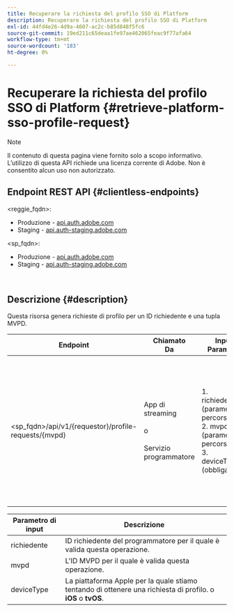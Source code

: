 ```yaml
---
title: Recuperare la richiesta del profilo SSO di Platform
description: Recuperare la richiesta del profilo SSO di Platform
exl-id: 44fd4e26-4d9a-4607-ac2c-b85d848f5fc6
source-git-commit: 19ed211c65deaa1fe97ae462065feac9f77afa64
workflow-type: tm+mt
source-wordcount: '183'
ht-degree: 0%

---
```


# Recuperare la richiesta del profilo SSO di Platform {#retrieve-platform-sso-profile-request}

>[!NOTE]
>
>Il contenuto di questa pagina viene fornito solo a scopo informativo. L’utilizzo di questa API richiede una licenza corrente di Adobe. Non è consentito alcun uso non autorizzato.

## Endpoint REST API {#clientless-endpoints}

&lt;reggie_fqdn>:

* Produzione - [api.auth.adobe.com](http://api.auth.adobe.com/)
* Staging - [api.auth-staging.adobe.com](http://api.auth-staging.adobe.com/)

&lt;sp_fqdn>:

* Produzione - [api.auth.adobe.com](http://api.auth.adobe.com/)
* Staging - [api.auth-staging.adobe.com](http://api.auth-staging.adobe.com/)

</br>

## Descrizione {#description}

Questa risorsa genera richieste di profilo per un ID richiedente e una tupla MVPD.


| Endpoint | Chiamato  </br>Da | Input   </br>Parametri | HTTP  </br>Metodo | Risposta | HTTP  </br>Risposta |
| --- | --- | --- | --- | --- | --- |
| &lt;sp_fqdn>/api/v1/{requestor}/profile-requests/{mvpd} | App di streaming</br></br>o</br></br>Servizio programmatore | 1. richiedente (parametro percorso)</br>2. mvpd (parametro percorso)</br>3. deviceType (obbligatorio) | GET | Il Content-Type di risposta sarà application/octet-stream, poiché il payload effettivo è opaco per l’applicazione client.</br></br>La risposta deve essere inoltrata dall’applicazione alla piattaforma</br></br>Motore SSO per ottenere un SSO profilo. | 200 - Operazione completata   </br>400 - Richiesta non valida |


| Parametro di input | Descrizione |
| --------------- | -------------------------------------------------------------------------------------------------------- |
| richiedente | ID richiedente del programmatore per il quale è valida questa operazione. |
| mvpd | L&#39;ID MVPD per il quale è valida questa operazione. |
| deviceType | La piattaforma Apple per la quale stiamo tentando di ottenere una richiesta di profilo.  o **iOS** o **tvOS**. |
